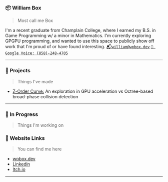 ### 📦 William Box
> Most call me Box

I'm a recent graduate from Champlain College, where I earned my B.S. in Game Programming w/ a minor in Mathematics. I'm currently exploring GPGPU programming, and wanted to use this space to publicly show off work that I'm proud of or have found interesting.
[📬`william@wpbox.dev`](william@wpbox.dev) [`📱 Google Voice: ‪(858)-248-4705‬`]()
***
### 📌 Projects
> Things I've made

- [Z-Order Curve:](https://github.com/willbox858/WB-Z-Order-SFC) An exploration in GPU acceleration vs Octree-based broad-phase collision detection
***
### 🔧 In Progress
> Things I'm working on

### 🔗 Website Links
> You can find me here
- [wpbox.dev]()
- [Linkedin](https://www.linkedin.com/in/williambox92064/)
- [Itch.io](https://willbox858.itch.io/)
***